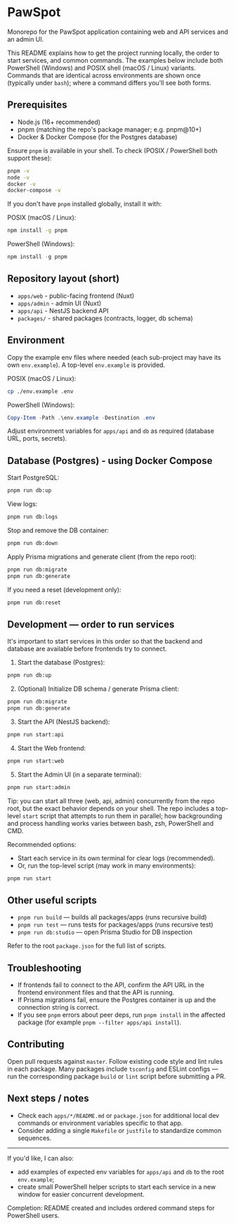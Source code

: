 # PawSpot

Monorepo for the PawSpot application containing web and API services and an admin UI.

This README explains how to get the project running locally, the order to start services, and common commands. The examples below include both PowerShell (Windows) and POSIX shell (macOS / Linux) variants. Commands that are identical across environments are shown once (typically under `bash`); where a command differs you'll see both forms.

## Prerequisites

- Node.js (16+ recommended)
- pnpm (matching the repo's package manager; e.g. pnpm@10+)
- Docker & Docker Compose (for the Postgres database)

Ensure `pnpm` is available in your shell. To check (POSIX / PowerShell both support these):

```bash
pnpm -v
node -v
docker -v
docker-compose -v
```

If you don't have `pnpm` installed globally, install it with:

POSIX (macOS / Linux):

```bash
npm install -g pnpm
```

PowerShell (Windows):

```powershell
npm install -g pnpm
```

## Repository layout (short)

- `apps/web` - public-facing frontend (Nuxt)
- `apps/admin` - admin UI (Nuxt)
- `apps/api` - NestJS backend API
- `packages/` - shared packages (contracts, logger, db schema)

## Environment

Copy the example env files where needed (each sub-project may have its own `env.example`). A top-level `env.example` is provided.

POSIX (macOS / Linux):

```bash
cp ./env.example .env
```

PowerShell (Windows):

```powershell
Copy-Item -Path .\env.example -Destination .env
```

Adjust environment variables for `apps/api` and `db` as required (database URL, ports, secrets).

## Database (Postgres) - using Docker Compose

Start PostgreSQL:

```bash
pnpm run db:up
```

View logs:

```bash
pnpm run db:logs
```

Stop and remove the DB container:

```bash
pnpm run db:down
```

Apply Prisma migrations and generate client (from the repo root):

```bash
pnpm run db:migrate
pnpm run db:generate
```

If you need a reset (development only):

```bash
pnpm run db:reset
```

## Development — order to run services

It's important to start services in this order so that the backend and database are available before frontends try to connect.

1. Start the database (Postgres):

```bash
pnpm run db:up
```

2. (Optional) Initialize DB schema / generate Prisma client:

```bash
pnpm run db:migrate
pnpm run db:generate
```

3. Start the API (NestJS backend):

```bash
pnpm run start:api
```

4. Start the Web frontend:

```bash
pnpm run start:web
```

5. Start the Admin UI (in a separate terminal):

```bash
pnpm run start:admin
```

Tip: you can start all three (web, api, admin) concurrently from the repo root, but the exact behavior depends on your shell. The repo includes a top-level `start` script that attempts to run them in parallel; how backgrounding and process handling works varies between bash, zsh, PowerShell and CMD.

Recommended options:

- Start each service in its own terminal for clear logs (recommended).
- Or, run the top-level script (may work in many environments):

```bash
pnpm run start
```


## Other useful scripts

- `pnpm run build` — builds all packages/apps (runs recursive build)
- `pnpm run test` — runs tests for packages/apps (runs recursive test)
- `pnpm run db:studio` — open Prisma Studio for DB inspection

Refer to the root `package.json` for the full list of scripts.

## Troubleshooting

- If frontends fail to connect to the API, confirm the API URL in the frontend environment files and that the API is running.
- If Prisma migrations fail, ensure the Postgres container is up and the connection string is correct.
- If you see `pnpm` errors about peer deps, run `pnpm install` in the affected package (for example `pnpm --filter apps/api install`).

## Contributing

Open pull requests against `master`. Follow existing code style and lint rules in each package. Many packages include `tsconfig` and ESLint configs — run the corresponding package `build` or `lint` script before submitting a PR.

## Next steps / notes

- Check each `apps/*/README.md` or `package.json` for additional local dev commands or environment variables specific to that app.
- Consider adding a single `Makefile` or `justfile` to standardize common sequences.

---

If you'd like, I can also:
- add examples of expected env variables for `apps/api` and `db` to the root `env.example`;
- create small PowerShell helper scripts to start each service in a new window for easier concurrent development.

Completion: README created and includes ordered command steps for PowerShell users.
